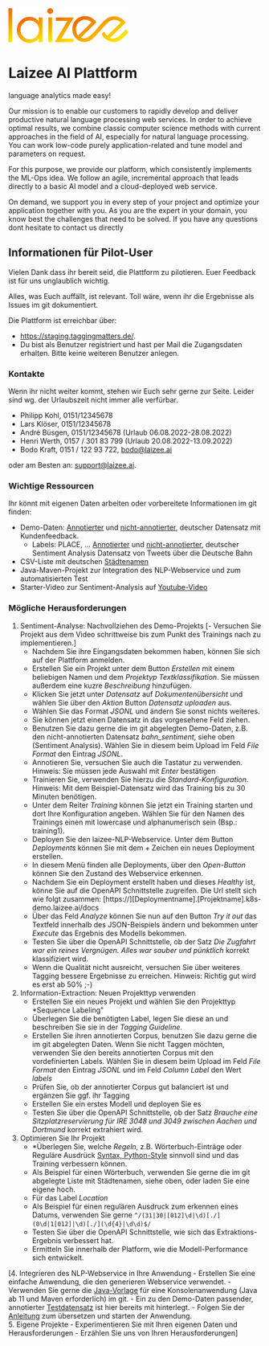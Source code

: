 <img src="logo.svg"/>

# Laizee AI Plattform
language analytics made easy!

Our mission is to enable our customers to rapidly develop and deliver productive natural language processing web services. In order to achieve optimal results, we combine classic computer science methods with current approaches in the field of AI, especially for natural language processing. You can work low-code purely application-related and tune model and parameters on request.

For this purpose, we provide our platform, which consistently implements the ML-Ops idea. We follow an agile, incremental approach that leads directly to a basic AI model and a cloud-deployed web service.

On demand, we support you in every step of your project and optimize your application together with you. As you are the expert in your domain, you know best the challenges that need to be solved. If you have any questions dont hesitate to contact us directly



## Informationen für Pilot-User

Vielen Dank dass ihr bereit seid, die Plattform zu pilotieren. Euer Feedback ist für uns unglaublich wichtig. 

Alles, was Euch auffällt, ist relevant. Toll wäre, wenn ihr die Ergebnisse als Issues im git dokumentiert.  

Die Plattform ist erreichbar über: 
- https://staging.taggingmatters.de/. 
- Du bist als Benutzer registriert und hast per Mail die Zugangsdaten erhalten. Bitte keine weiteren Benutzer anlegen.  

### Kontakte

Wenn ihr nicht weiter kommt, stehen wir Euch sehr gerne zur Seite. Leider sind wg. der Urlaubszeit nicht immer alle verfürbar.

- Philipp Kohl, 0151/12345678 
- Lars Klöser, 0151/12345678
- André Büsgen, 0151/12345678 (Urlaub 06.08.2022-28.08.2022)
- Henri Werth, 0157 / 301 83 799 (Urlaub 20.08.2022-13.09.2022)
- Bodo Kraft, 0151 / 122 93 722, bodo@laizee.ai

oder am Besten an: support@laizee.ai.

### Wichtige Ressourcen

Ihr könnt mit eigenen Daten arbeiten oder vorbereitete Informationen im git finden:

- Demo-Daten: [Annotierter](./inputdata/corpus/KundenKommunikation_ner_annotiert.jsonl) und [nicht-annotierter](./inputdata/corpus/KundenKommunikation.jsonl), deutscher Datensatz mit Kundenfeedback. 
   - Labels: PLACE, ...
   [Annotierter](./inputdata/corpus/germ_eval_2017_train_labeled.jsonl) und [nicht-annotierter](./inputdata/corpus/germ_eval_2017_train_no_label.jsonl), deutscher Sentiment Analysis Datensatz von Tweets über die Deutsche Bahn
- CSV-Liste mit deutschen [Städtenamen](./inputdata/DeutscheStaedtenamen.csv)
- Java-Maven-Projekt zur Integration des NLP-Webservice und zum automatisierten Test 
- Starter-Video zur Sentiment-Analysis auf [Youtube-Video](https://youtu.be/nWv3rnFqH7k)

### Mögliche Herausforderungen 

1. Sentiment-Analyse: Nachvollziehen des Demo-Projekts 
     [- Versuchen Sie Projekt aus dem Video schrittweise bis zum Punkt des Trainings nach zu implementieren.]
     - Nachdem Sie ihre Eingangsdaten bekommen haben, können Sie sich auf der Plattform anmelden. 
     - Erstellen Sie ein Projekt unter dem Button *Erstellen* mit einem beliebigen Namen und dem *Projektyp* *Textklassifikation*. Sie müssen außerdem eine kuzre *Beschreibung* hinzufügen.
     - Klicken Sie jetzt unter *Datensatz* auf *Dokumentenübersicht* und wählen Sie über den *Aktion* Button *Datensatz uploaden* aus.
     - Wählen Sie das Format *JSONL* und ändern Sie sonst nichts weiteres. 
     - Sie können jetzt einen Datensatz in das vorgesehene Feld ziehen. 
     - Benutzen Sie dazu gerne die im git abgelegten Demo-Daten, z.B. den nicht-annotierten Datensatz *bahn_sentiment*, siehe oben (Sentiment Analysis). Wählen Sie in diesem beim Upload im Feld *File Format* den Eintrag *JSONL*. 
     - Annotieren Sie, versuchen Sie auch die Tastatur zu verwenden. Hinweis: Sie müssen jede Auswahl mit *Enter* bestätigen
     - Trainieren Sie, verwenden Sie hierzu die *Standard-Konfiguration*. Hinweis: Mit dem Beispiel-Datensatz wird das Training bis zu 30 Minuten benötigen.
     - Unter dem Reiter *Training* können Sie jetzt ein Training starten und dort Ihre Konfiguration angeben. Wählen Sie für den Namen des Trainings einen mit lowercase und alphanumerisch sein (Bsp.: training1).    
     - Deployen Sie den laizee-NLP-Webservice. Unter dem Button *Deployments* können Sie mit dem *+* Zeichen ein neues Deployment erstellen. 
     - In diesem Menü finden alle Deployments, über den *Open-Button* können Sie den Zustand des Webservice erkennen. 
     - Nachdem Sie ein Deployment erstellt haben und dieses *Healthy* ist, könne Sie auf die OpenAPI Schnittstelle zugreifen. Die Url stellt sich wie folgt zusammen:  [https://][Deploymentname].[Projektname].k8s-demo.laizee.ai/docs
     - Über das Feld *Analyze* können Sie nun auf den Button *Try it out* das Textfeld innerhalb des JSON-Beispiels ändern und bekommen unter *Execute* das Ergebnis des Modells bekommen. 
     - Testen Sie über die OpenAPI Schnittstelle, ob der Satz *Die Zugfahrt war ein reines Vergnügen. Alles war sauber und pünktlich* korrekt klassifiziert wird.
     - Wenn die Qualität nicht ausreicht, versuchen Sie über weiteres Tagging bessere Ergebnisse zu erreichen. Hinweis: Richtig gut wird es erst ab 50% ;-)
2. Information-Extraction: Neuen Projekttyp verwenden
     - Erstellen Sie ein neues Projekt und wählen Sie den Projekttyp *Sequence Labeling"
     - Überlegen Sie die benötigten Label, legen Sie diese an und beschreiben Sie sie in der *Tagging Guideline*. 
     - Erstellen Sie ihren annotierten Corpus, benutzen Sie dazu gerne die im git abgelegten Daten. Wenn Sie nicht Taggen möchten, verwenden Sie den bereits annotierten Corpus mit den vordefinierten Labels. Wählen Sie in diesem beim Upload im Feld *File Format* den Eintrag *JSONL* und im Feld *Column Label* den Wert *labels*
     - Prüfen Sie, ob der annotierter Corpus gut balanciert ist und ergänzen Sie ggf. ihr Tagging
     - Erstellen Sie ein erstes Modell und deployen Sie es
     - Testen Sie über die OpenAPI Schnittstelle, ob der Satz *Brauche eine Sitzplatzreservierung für IRE 3048 und 3049  zwischen Aachen und Dortmund* korrekt extrahiert wird.
3. Optimieren Sie Ihr Projekt
     - *Überlegen Sie, welche *Regeln*, z.B. Wörterbuch-Einträge oder Reguläre Ausdrück [Syntax, Python-Style](https://regex101.com/) sinnvoll sind und das Training verbessern können. 
     - Als Beispiel für einen Wörterbuch, verwenden Sie gerne die im git abgelegte Liste mit Städtenamen, siehe oben, oder laden Sie eine eigene hoch.
	 - Für das Label *Location*
     - Als Beispiel für einen regulären Ausdruck zum erkennen eines Datums, verwenden Sie gerne ``` ^/(31|30|[012]\d|\d)[./](0\d|1[012]|\d)[./](\d{4}|\d\d)$/ ```
     - Testen Sie über die OpenAPI Schnittstelle, wie sich das Extraktions-Ergebnis verbessert hat.
     - Ermitteln Sie innerhalb der Platform, wie die Modell-Performance sich entwickelt. 
	 
	 
[4. Integrieren des NLP-Webservice in Ihre Anwendung
     - Erstellen Sie eine einfache Anwendung, die den generieren Webservice verwendet. 
     - Verwenden Sie gerne die [Java-Vorlage](./application) für eine Konsolenanwendung (Java ab 11 und Maven erforderlich) im git. 
     - Ein zu den Demo-Daten passender, annotierter [Testdatensatz](./application/nlpServiceTester/testdata-de.json) ist hier bereits mit hinterlegt.
     - Folgen Sie der [Anleitung](./application/nlpServiceTester/README.md) zum übersetzen und starten der Anwendung.   
5. Eigene Projekte 
     - Experimentieren Sie mit Ihren eigenen Daten und Herausforderungen
     - Erzählen Sie uns von Ihren Herausforderungen]



